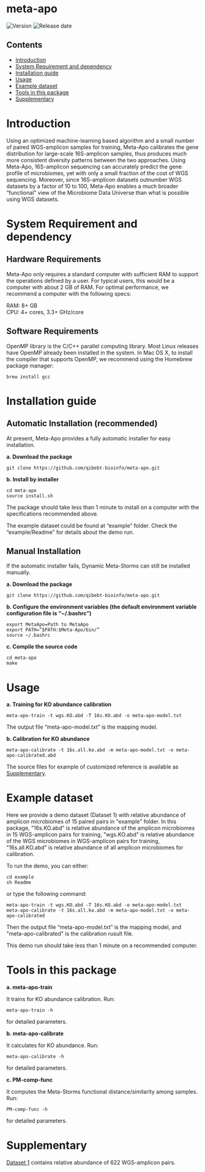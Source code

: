 # meta-apo

![Version](https://img.shields.io/badge/Version-0.1%20for%20KEGG-brightgreen)
![Release date](https://img.shields.io/badge/Release%20date-Nov.%2011%2C%202019-brightgreen)



## Contents

- [Introduction](#introduction)
- [System Requirement and dependency](#system-requirement-and-dependency)
- [Installation guide](#installation-guide)
- [Usage](#usage)
- [Example dataset](#example-dataset)
- [Tools in this package](#tools-in-this-package)
- [Supplementary](#supplementary)

# Introduction

Using an optimized machine-learning based algorithm and a small number of paired WGS-amplicon samples for training, Meta-Apo calibrates the gene distribution for large-scale 16S-amplicon samples, thus produces much more consistent diversity patterns between the two approaches. Using Meta-Apo, 16S-amplicon sequencing can accurately predict the gene profile of microbiomes, yet with only a small fraction of the cost of WGS sequencing. Moreover, since 16S-amplicon datasets outnumber WGS datasets by a factor of 10 to 100, Meta-Apo enables a much broader “functional” view of the Microbiome Data Universe than what is possible using WGS datasets.

# System Requirement and dependency

## Hardware Requirements

Meta-Apo only requires a standard computer with sufficient RAM to support the operations defined by a user. For typical users, this would be a computer with about 2 GB of RAM. For optimal performance, we recommend a computer with the following specs:

  RAM: 8+ GB  
  CPU: 4+ cores, 3.3+ GHz/core

## Software Requirements

OpenMP library is the C/C++ parallel computing library. Most Linux releases have OpenMP already been installed in the system. In Mac OS X, to install the compiler that supports OpenMP, we recommend using the Homebrew package manager:
```
brew install gcc
```

# Installation guide

## Automatic Installation (recommended)

At present, Meta-Apo provides a fully automatic installer for easy installation.

**a. Download the package**
```
git clone https://github.com/qibebt-bioinfo/meta-apo.git	
```

**b. Install by installer**
```
cd meta-apo
source install.sh
```

The package should take less than 1 minute to install on a computer with the specifications recommended above.

The example dataset could be found at “example” folder. Check the “example/Readme” for details about the demo run.

## Manual Installation

If the automatic installer fails, Dynamic Meta-Storms can still be installed manually.

**a. Download the package**
```
git clone https://github.com/qibebt-bioinfo/meta-apo.git	
```

**b. Configure the environment variables (the default environment variable configuration file is “~/.bashrc”)**
```
export MetaApo=Path to MetaApo
export PATH=”$PATH:$Meta-Apo/bin/”
source ~/.bashrc
```
**c. Compile the source code**
```
cd meta-apo
make
```
# Usage
**a. Training for KO abundance calibration**
```
meta-apo-train -t wgs.KO.abd -T 16s.KO.abd -o meta-apo-model.txt
```
The output file “meta-apo-model.txt” is the mapping model. 

**b. Calibration for KO abundance**
```
meta-apo-calibrate -t 16s.all.ko.abd -m meta-apo-model.txt -o meta-apo-calibrated.abd
```
The source files for example of customized reference is available as [Supplementary](#supplementary).
# Example dataset
Here we provide a demo dataset (Dataset 1) with relative abundance of amplicon microbiomes of 15 paired pairs in "example" folder. In this package, "16s.KO.abd" is relative abundance of the amplicon microbiomes in 15 WGS-amplicon pairs for training, "wgs.KO.abd" is relative abundance of the WGS microbiomes in WGS-amplicon pairs for training, "16s.all.KO.abd" is relative abundance of all amplicon microbiomes for calibration.

To run the demo, you can either:
```
cd example
sh Readme
```
or type the following command:
```
meta-apo-train -t wgs.KO.abd -T 16s.KO.abd -o meta-apo-model.txt
meta-apo-calibrate -t 16s.all.ko.abd -m meta-apo-model.txt -o meta-apo-calibrated
```
Then the output file “meta-apo-model.txt” is the mapping model, and "meta-apo-calibrated" is the calibration rusult file.

This demo run should take less than 1 minute on a recommended computer.

# Tools in this package
**a. meta-apo-train**

It trains for KO abundance calibration. Run:
```
meta-apo-train -h
```
for detailed parameters.

**b. meta-apo-calibrate**

It calculates for KO abundance. Run:
```
meta-apo-calibrate -h
```
for detailed parameters.

**c. PM-comp-func**

It computes the Meta-Storms functional distance/similarity among samples. Run:
```
PM-comp-func -h
```
for detailed parameters.

# Supplementary

[Dataset 1](***) contains relative abundance of 622 WGS-amplicon pairs.
